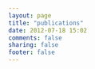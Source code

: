 ```yaml
---
layout: page
title: "publications"
date: 2012-07-18 15:02
comments: false
sharing: false
footer: false
---
```

